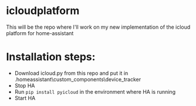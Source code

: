 # icloudplatform
This will be the repo where I'll work on my new implementation of the icloud platform for home-assistant

# Installation steps:
- Download icloud.py from this repo and put it in .homeassistant\custom_components\device_tracker
- Stop HA
- Run `pip install pyicloud` in the environment where HA is running
- Start HA
